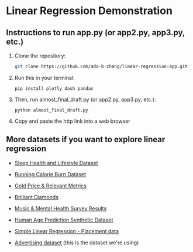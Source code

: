 # Linear Regression Demonstration

## Instructions to run app.py (or app2.py, app3.py, etc.)
1. Clone the repository:
   ```bash
   git clone https://github.com/ada-b-zhang/linear-regression-app.git
   ```

2. Run this in your terminal:
   ```
   pip install plotly dash pandas
   ```
3. Then, run almost_final_draft.py (or app2.py, app3.py, etc.):
   ```
   python almost_final_draft.py
   ```
4. Copy and paste the http link into a web browser


## More datasets if you want to explore linear regression 

* [Sleep Health and Lifestyle Dataset](https://www.kaggle.com/datasets/uom190346a/sleep-health-and-lifestyle-dataset?select=Sleep_health_and_lifestyle_dataset.csv)

* [Running Calorie Burn Dataset](https://www.kaggle.com/datasets/emin1n/running-calorie-burn-dataset)

* [Gold Price & Relevant Metrics](https://www.kaggle.com/datasets/cvergnolle/gold-price-and-relevant-metrics)

* [Brilliant Diamonds](https://www.kaggle.com/datasets/miguelcorraljr/brilliant-diamonds)

* [Music & Mental Health Survey Results](https://www.kaggle.com/datasets/catherinerasgaitis/mxmh-survey-results)

* [Human Age Prediction Synthetic Dataset](https://www.kaggle.com/datasets/abdullah0a/human-age-prediction-synthetic-dataset?select=Train.csv)

* [Simple Linear Regression - Placement data](https://www.kaggle.com/datasets/mayurdalvi/simple-linear-regression-placement-data)

* [Advertising dataset](https://www.kaggle.com/datasets/tawfikelmetwally/advertising-dataset) (this is the dataset we're using)
